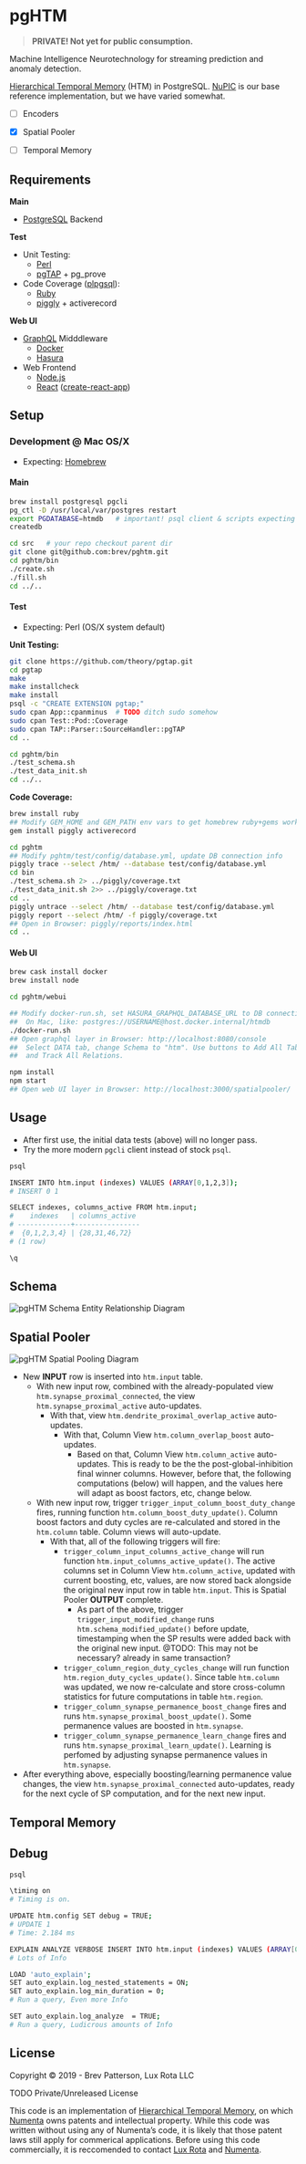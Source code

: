 # pgHTM

> **PRIVATE! Not yet for public consumption.**

Machine Intelligence Neurotechnology for streaming prediction and anomaly 
detection.

[Hierarchical Temporal Memory](https://www.numenta.com/machine-intelligence-technology/) 
(HTM) in PostgreSQL. [NuPIC](https://github.com/numenta/nupic) is our base 
reference implementation, but we have varied somewhat.

* [ ] Encoders
* [x] Spatial Pooler
* [ ] Temporal Memory


## Requirements

**Main**

* [PostgreSQL](https://www.postgresql.org/) Backend

**Test**

* Unit Testing:
  * [Perl](https://www.perl.org/)
  * [pgTAP](https://pgtap.org/) + pg_prove
* Code Coverage ([plpgsql](https://en.wikipedia.org/wiki/PL/pgSQL)):
  * [Ruby](https://www.ruby-lang.org/)
  * [piggly](http://kputnam.github.io/piggly/) + activerecord

**Web UI**

* [GraphQL](https://graphql.org/) Midddleware
  * [Docker](https://www.docker.com/)
  * [Hasura](https://hasura.io/)
* Web Frontend
  * [Node.js](https://nodejs.org/)
  * [React](https://reactjs.org/) 
      ([create-react-app](https://facebook.github.io/create-react-app/))


## Setup

### Development @ Mac OS/X

* Expecting: [Homebrew](https://brew.sh/)

#### Main

```bash
brew install postgresql pgcli
pg_ctl -D /usr/local/var/postgres restart
export PGDATABASE=htmdb   # important! psql client & scripts expecting this
createdb

cd src   # your repo checkout parent dir
git clone git@github.com:brev/pghtm.git
cd pghtm/bin
./create.sh
./fill.sh
cd ../..
```

#### Test

* Expecting: Perl (OS/X system default)

**Unit Testing:**

```bash
git clone https://github.com/theory/pgtap.git
cd pgtap
make
make installcheck
make install
psql -c "CREATE EXTENSION pgtap;"
sudo cpan App::cpanminus  # TODO ditch sudo somehow
sudo cpan Test::Pod::Coverage
sudo cpan TAP::Parser::SourceHandler::pgTAP
cd ..

cd pghtm/bin
./test_schema.sh
./test_data_init.sh
cd ../..
```

**Code Coverage:**

```bash
brew install ruby 
## Modify GEM_HOME and GEM_PATH env vars to get homebrew ruby+gems working
gem install piggly activerecord

cd pghtm
## Modify pghtm/test/config/database.yml, update DB connection info
piggly trace --select /htm/ --database test/config/database.yml
cd bin
./test_schema.sh 2> ../piggly/coverage.txt
./test_data_init.sh 2>> ../piggly/coverage.txt
cd ..
piggly untrace --select /htm/ --database test/config/database.yml
piggly report --select /htm/ -f piggly/coverage.txt
## Open in Browser: piggly/reports/index.html
cd ..
```

#### Web UI

```bash
brew cask install docker
brew install node

cd pghtm/webui

## Modify docker-run.sh, set HASURA_GRAPHQL_DATABASE_URL to DB connection info
##  On Mac, like: postgres://USERNAME@host.docker.internal/htmdb
./docker-run.sh
## Open graphql layer in Browser: http://localhost:8080/console
##  Select DATA tab, change Schema to "htm". Use buttons to Add All Tables, 
##  and Track All Relations.

npm install
npm start
## Open web UI layer in Browser: http://localhost:3000/spatialpooler/
```


## Usage

* After first use, the initial data tests (above) will no longer pass.
* Try the more modern `pgcli` client instead of stock `psql`.

```bash
psql

INSERT INTO htm.input (indexes) VALUES (ARRAY[0,1,2,3]);
# INSERT 0 1

SELECT indexes, columns_active FROM htm.input;
#    indexes   | columns_active
# -------------+----------------
#  {0,1,2,3,4} | {28,31,46,72}
# (1 row)

\q
```


## Schema

![pgHTM Schema Entity Relationship Diagram](meta/pghtm-schema.png)


## Spatial Pooler

![pgHTM Spatial Pooling Diagram](meta/pghtm-spatialpooler.png)

* New **INPUT** row is inserted into `htm.input` table.
  * With new input row, combined with the already-populated view 
    `htm.synapse_proximal_connected`, the view `htm.synapse_proximal_active` 
    auto-updates.
    * With that, view `htm.dendrite_proximal_overlap_active` auto-updates.
      * With that, Column View `htm.column_overlap_boost` auto-updates.
        * Based on that, Column View `htm.column_active` auto-updates. This
          is ready to be the the post-global-inhibition final winner columns.
          However, before that, the following computations (below) will happen,
          and the values here will adapt as boost factors, etc, change below.
  * With new input row, trigger `trigger_input_column_boost_duty_change` fires, 
    running function `htm.column_boost_duty_update()`. Column boost factors 
    and duty cycles are re-calculated and stored in the `htm.column` table.
    Column views will auto-update.
      * With that, all of the following triggers will fire:
        * `trigger_column_input_columns_active_change` will run function
          `htm.input_columns_active_update()`. The active columns set in 
          Column View `htm.column_active`, updated with current boosting, etc,
          values, are now stored back alongside the original new input row in 
          table `htm.input`. This is Spatial Pooler **OUTPUT** complete.
          * As part of the above, trigger `trigger_input_modified_change` 
            runs `htm.schema_modified_update()` before update, timestamping
            when the SP results were added back with the original new input.
            @TODO: This may not be necessary? already in same transaction?
        * `trigger_column_region_duty_cycles_change` will run function
          `htm.region_duty_cycles_update()`. Since table `htm.column` was
          updated, we now re-calculate and store cross-column
          statistics for future computations in table `htm.region`.
        * `trigger_column_synapse_permanence_boost_change` fires and runs
          `htm.synapse_proximal_boost_update()`. Some permanence values
          are boosted in `htm.synapse`.
        * `trigger_column_synapse_permanence_learn_change` fires and runs
          `htm.synapse_proximal_learn_update()`. Learning is perfomed by 
          adjusting synapse permanence values in `htm.synapse`.
* After everything above, especially boosting/learning permanence value 
  changes, the view `htm.synapse_proximal_connected` auto-updates,
  ready for the next cycle of SP computation, and for the next new input.


## Temporal Memory


## Debug

```bash
psql

\timing on
# Timing is on.

UPDATE htm.config SET debug = TRUE;
# UPDATE 1
# Time: 2.184 ms

EXPLAIN ANALYZE VERBOSE INSERT INTO htm.input (indexes) VALUES (ARRAY[0,1,2,3]);
# Lots of Info

LOAD 'auto_explain';
SET auto_explain.log_nested_statements = ON;
SET auto_explain.log_min_duration = 0;
# Run a query, Even more Info

SET auto_explain.log_analyze  = TRUE;
# Run a query, Ludicrous amounts of Info
```


## License

Copyright © 2019 - Brev Patterson, Lux Rota LLC

TODO Private/Unreleased License

This code is an implementation of 
[Hierarchical Temporal Memory](https://en.wikipedia.org/wiki/Hierarchical_temporal_memory), 
on which [Numenta](https://numenta.com) owns patents and intellectual property. 
While this code was written without using any of Numenta’s code, it is likely 
that those patent laws still apply for commerical applications. Before using 
this code commercially, it is reccomended to contact 
[Lux Rota](https://luxrota.com) and [Numenta](https://numenta.com).

